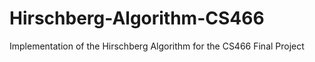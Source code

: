 # Hirschberg-Algorithm-CS466
Implementation of the Hirschberg Algorithm for the CS466 Final Project
